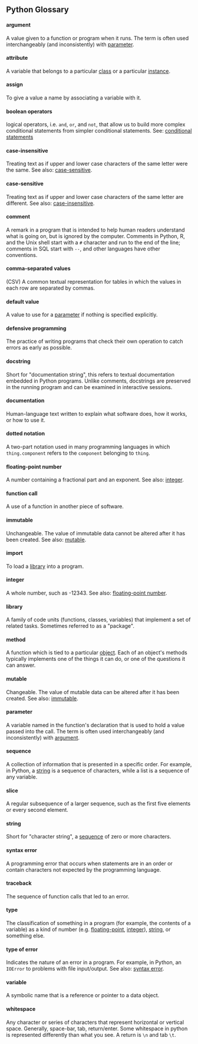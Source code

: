 ## Python Glossary

#### argument
A value given to a function or program when it runs. The term is often used interchangeably (and inconsistently) with [parameter](#parameter).

#### attribute
A variable that belongs to a particular [class](#class) or a particular [instance](#instance).

#### assign
To give a value a name by associating a variable with it.

#### boolean operators
logical operators, i.e. `and`, `or`, and `not`, that allow us to build more complex conditional statements from simpler conditional statements. See: [conditional statements](#conditional-statement)

#### case-insensitive
Treating text as if upper and lower case characters of the same letter were the same. See also: [case-sensitive](#case-sensitive).

#### case-sensitive
Treating text as if upper and lower case characters of the same letter are different. See also: [case-insensitive](#case-insensitive).

#### comment
A remark in a program that is intended to help human readers understand what is going on, but is ignored by the computer. Comments in Python, R, and the Unix shell start with a `#` character and run to the end of the line; comments in SQL start with `--`, and other languages have other conventions.

#### comma-separated values
(CSV) A common textual representation for tables in which the values in each row are separated by commas.

#### default value
A value to use for a [parameter](#parameter) if nothing is specified explicitly.

#### defensive programming
The practice of writing programs that check their own operation to catch errors as early as possible.

#### docstring
Short for "documentation string", this refers to textual documentation embedded in Python programs. Unlike comments, docstrings are preserved in the running program and can be examined in interactive sessions.

#### documentation
Human-language text written to explain what software does, how it works, or how to use it.

#### dotted notation
A two-part notation used in many programming languages in which `thing.component` refers to the `component` belonging to `thing`.

#### floating-point number
A number containing a fractional part and an exponent. See also: [integer](#integer).

#### function call
A use of a function in another piece of software.

#### immutable
Unchangeable. The value of immutable data cannot be altered after it has been created. See also: [mutable](#mutable).

#### import
To load a [library](#library) into a program.

#### integer
A whole number, such as -12343. See also: [floating-point number](#floating-point-number).

#### library
A family of code units (functions, classes, variables) that implement a set of related tasks. Sometimes referred to as a "package".

#### method
A function which is tied to a particular [object](#object). Each of an object's methods typically implements one of the things it can do, or one of the questions it can answer.

#### mutable
Changeable. The value of mutable data can be altered after it has been created. See also: [immutable](#immutable).

#### parameter
A variable named in the function's declaration that is used to hold a value passed into the call. The term is often used interchangeably (and inconsistently) with [argument](#argument).

#### sequence
A collection of information that is presented in a specific order. For example, in Python, a [string](#string) is a sequence of characters,
while a list is a sequence of any variable.

#### slice
A regular subsequence of a larger sequence, such as the first five elements or every second element.

#### string
Short for "character string", a [sequence](#sequence) of zero or more characters.

#### syntax error
A programming error that occurs when statements are in an order or contain characters not expected by the programming language.

#### traceback
The sequence of function calls that led to an error.

#### type
The classification of something in a program (for example, the contents of a variable) as a kind of number (e.g. [floating-point](#float), [integer](#integer)), [string](#string), or something else.

#### type of error
Indicates the nature of an error in a program. For example, in Python, an `IOError` to problems with file input/output. See also: [syntax error](#syntax-error).

#### variable
A symbolic name that is a reference or pointer to a data object.

#### whitespace
Any character or series of characters that represent horizontal or vertical space. Generally, space-bar, tab, return/enter. Some whitespace in python is represented differently than what you see. A return is `\n` and tab `\t`.
